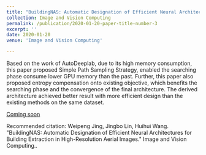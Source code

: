 ```yaml
---
title: "BuildingNAS: Automatic Designation of Efficient Neural Architectures for Building Extraction in High-Resolution Aerial Images."
collection: Image and Vision Computing
permalink: /publication/2020-01-20-paper-title-number-3
excerpt: ''
date: 2020-01-20
venue: 'Image and Vision Computing'

---
```

Based on the work of AutoDeeplab, due to its high memory consumption, this paper proposed Simple Path Sampling Strategy, enabled the searching phase consume lower GPU memory than the past. Further, this paper also proposed entropy compensation onto existing objective, which benefits the searching phase and the convergence of the final architecture. The derived architecture achieved better result with more efficient design than the existing methods on the same dataset.

[Coming soon](http://mrluin.github.io/publications)

Recommended citation: Weipeng Jing, Jingbo Lin, Huihui Wang. "BuildingNAS: Automatic Designation of Efficient Neural Architectures for Building Extraction in High-Resolution Aerial Images." Image and Vision Computing..
